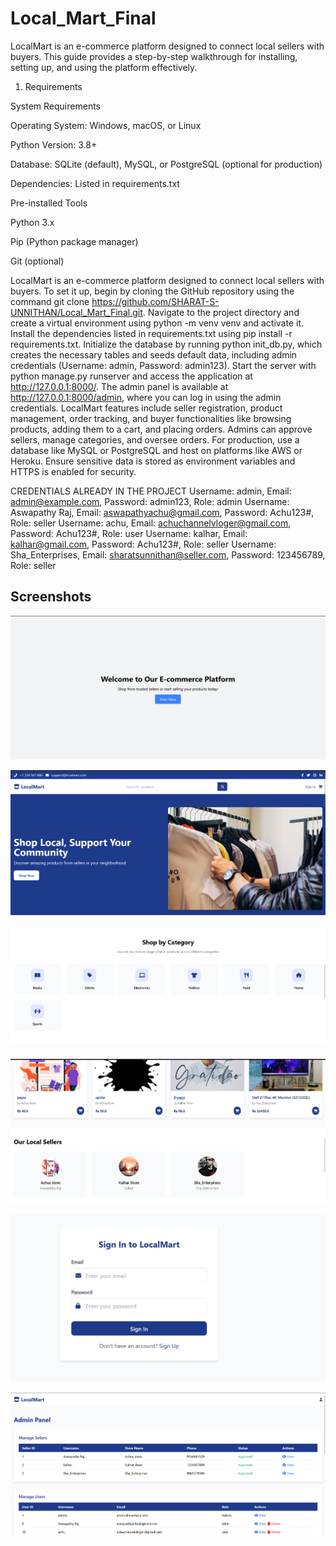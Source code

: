 # Local_Mart_Final
LocalMart is an e-commerce platform designed to connect local sellers with buyers. This guide provides a step-by-step walkthrough for installing, setting up, and using the platform effectively.

1. Requirements

System Requirements

Operating System: Windows, macOS, or Linux

Python Version: 3.8+

Database: SQLite (default), MySQL, or PostgreSQL (optional for production)

Dependencies: Listed in requirements.txt

Pre-installed Tools

Python 3.x

Pip (Python package manager)

Git (optional)

LocalMart is an e-commerce platform designed to connect local sellers with buyers. To set it up, begin by cloning the GitHub repository using the command git clone https://github.com/SHARAT-S-UNNITHAN/Local_Mart_Final.git. Navigate to the project directory and create a virtual environment using python -m venv venv and activate it. Install the dependencies listed in requirements.txt using pip install -r requirements.txt. Initialize the database by running python init_db.py, which creates the necessary tables and seeds default data, including admin credentials (Username: admin, Password: admin123). Start the server with python manage.py runserver and access the application at http://127.0.0.1:8000/. The admin panel is available at http://127.0.0.1:8000/admin, where you can log in using the admin credentials. LocalMart features include seller registration, product management, order tracking, and buyer functionalities like browsing products, adding them to a cart, and placing orders. Admins can approve sellers, manage categories, and oversee orders. For production, use a database like MySQL or PostgreSQL and host on platforms like AWS or Heroku. Ensure sensitive data is stored as environment variables and HTTPS is enabled for security. 


CREDENTIALS ALREADY IN THE PROJECT
Username: admin, Email: admin@example.com, Password: admin123, Role: admin
Username: Aswapathy Raj, Email: aswapathyachu@gmail.com, Password: Achu123#, Role: seller
Username: achu, Email: achuchannelvloger@gmail.com, Password: Achu123#, Role: user
Username: kalhar, Email: kalhar@gmail.com, Password: Achu123#, Role: seller
Username: Sha_Enterprises, Email: sharatsunnithan@seller.com, Password: 123456789, Role: seller


## Screenshots

![Intro Page](screenshots/Screenshot%202025-06-21%20221154.png)

![HomePage](screenshots/Screenshot%202025-06-21%20221201.png)

![Product Page](screenshots/Screenshot%202025-06-21%20221211.png)

![Cart Page](screenshots/Screenshot%202025-06-21%20221223.png)

![Checkout Page](screenshots/Screenshot%202025-06-21%20221234.png)

![Order History](screenshots/Screenshot%202025-06-21%20221253.png)




